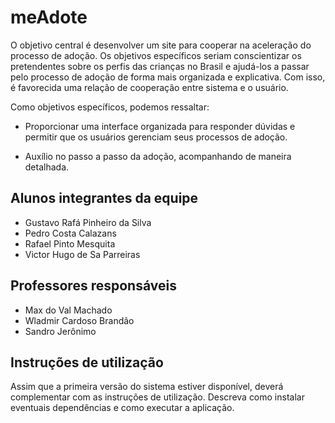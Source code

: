 # meAdote

O objetivo central é desenvolver um site para cooperar na aceleração do processo de adoção. Os objetivos específicos seriam conscientizar os pretendentes sobre os perfis das crianças no Brasil e ajudá-los a passar pelo processo de adoção de forma mais organizada e explicativa. Com isso, é favorecida uma relação de cooperação entre sistema e o usuário.

Como objetivos específicos, podemos ressaltar:

 * Proporcionar uma interface organizada para responder dúvidas e permitir que os usuários gerenciam seus processos de adoção.

 * Auxílio no passo a passo da adoção, acompanhando de maneira detalhada.


## Alunos integrantes da equipe

* Gustavo Rafá Pinheiro da Silva
* Pedro Costa Calazans
* Rafael Pinto Mesquita
* Victor Hugo de Sa Parreiras

## Professores responsáveis

* Max do Val Machado
* Wladmir Cardoso Brandão
* Sandro Jerônimo

## Instruções de utilização

Assim que a primeira versão do sistema estiver disponível, deverá complementar com as instruções de utilização. Descreva como instalar eventuais dependências e como executar a aplicação.
